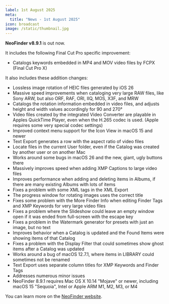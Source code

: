 ```yaml
---
label: 1st August 2025
meta:
  title: "News - 1st August 2025"
icon: broadcast
image: /static/thumbnail.jpg
---
```


**NeoFinder v8.9.1** is out now.

It includes the following Final Cut Pro specific improvement:

- Catalogs keywords embedded in MP4 and MOV video files by FCPX (Final Cut Pro X)

It also includes these addition changes:

- Lossless image rotation of HEIC files generated by iOS 26
- Massive speed improvements when cataloging very large RAW files, like Sony ARW, but also ORF, RAF, ORI, IIQ, MOS, X3F, and MRW
- Catalogs the rotation information embedded in video files, and adjusts height and width values accordingly for 90 and 270°
- Video files created by the integrated Video Converter are playable in Apples QuickTime Player, even when the H.265 codec is used. (Apple requires some very special codec settings)
- Improved context menu support for the Icon View in macOS 15 and newer
- Text Export generates a row with the aspect ratio of video files
- Locate files in the current User folder, even if the Catalog was created by another user or on another Mac
- Works around some bugs in macOS 26 and the new, giant, ugly buttons there
- Massively improves speed when adding XMP Captions to large video files
- Improves performance when adding and deleting items in Albums, if there are many existing Albums with lots of items
- Fixes a problem with some XML tags in the XML Export
- The progress window for rotating images uses the correct title
- Fixes some problem with the More Finder Info when editing Finder Tags and XMP Keywords for very large video files
- Fixes a problem where the Slideshow could leave an empty window open if it was ended from full-screen with the escape key
- Fixes a problem in the Watermark generator for presets with just an image, but no text
- Improves behavior when a Catalog is updated and the Found Items were showing items of that Catalog
- Fixes a problem with the Display Filter that could sometimes show ghost items after a Catalog was updated
- Works around a bug of macOS 12.7.1, where items in LIBRARY could sometimes not be renamed
- Text Export uses separate column titles for XMP Keywords and Finder Tags
- Addresses numerous minor issues
- NeoFinder 8.9.1 requires Mac OS X 10.14 "Mojave" or newer, including macOS 15 "Sequoia", Intel or Apple ARM M1, M2, M3, or M4

You can learn more on the [NeoFinder website](https://www.cdfinder.de).